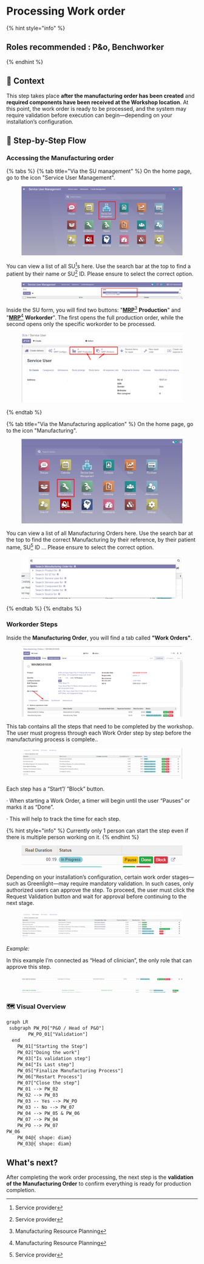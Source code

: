 # Processing Work order

{% hint style="info" %}
## Roles recommended :  P\&o, Benchworker
{% endhint %}

## **🧭** Context&#x20;

This step takes place **after the manufacturing order has been created** and **required components have been received at the Workshop location**. At this point, the work order is ready to be processed, and the system may require validation before execution can begin—depending on your installation’s configuration.

## 🔄 Step-by-Step Flow&#x20;

### Accessing the Manufacturing order

{% tabs %}
{% tab title="Via the SU management" %}
On the home page, go to the icon "Service User Management".

<figure><img src="../../../.gitbook/assets/image (160).png" alt=""><figcaption></figcaption></figure>

You can view a list of all SU[^1]s here. Use the search bar at the top to find a patient by their name or SU[^1] ID. Please ensure to select the correct option.

<figure><img src="../../../.gitbook/assets/image (161).png" alt=""><figcaption></figcaption></figure>

Inside the SU form, you will find two buttons: "[**MRP**](#user-content-fn-2)[^2] **Production**" and "[**MRP**](#user-content-fn-2)[^2] **Workorder**". The first opens the full production order, while the second opens only the specific workorder to be processed.

<figure><img src="../../../.gitbook/assets/image (2) (1) (2).png" alt=""><figcaption></figcaption></figure>


{% endtab %}

{% tab title="Via the Manufacturing application" %}
On the home page, go to the icon "Manufacturing".

<figure><img src="../../../.gitbook/assets/image (7) (2).png" alt=""><figcaption></figcaption></figure>

You can view a list of all Manufacturing Orders here. Use the search bar at the top to find the correct Manufacturing by their reference, by their patient name, SU[^1] ID ... Please ensure to select the correct option.

<figure><img src="../../../.gitbook/assets/image (8).png" alt=""><figcaption></figcaption></figure>
{% endtab %}
{% endtabs %}

### Workorder Steps

Inside the **Manufacturing Order**, you will find a tab called **"Work Orders"**.

<figure><img src="../../../.gitbook/assets/image (61).png" alt=""><figcaption></figcaption></figure>

This tab contains all the steps that need to be completed by the workshop. The user must progress through each Work Order step by step before the manufacturing process is complete..

<figure><img src="../../../.gitbook/assets/image (63).png" alt=""><figcaption></figcaption></figure>

Each step has a “Start”/ ”Block” button.

·       When starting a Work Order, a timer will begin until the user “Pauses” or marks it as “Done”.

·       This will help to track the time for each step.

{% hint style="info" %}
Currently only 1 person can start the step even if there is multiple person working on it.
{% endhint %}

<figure><img src="../../../.gitbook/assets/image (64).png" alt=""><figcaption></figcaption></figure>

Depending on your installation’s configuration, certain work order stages—such as Greenlight—may require mandatory validation. In such cases, only authorized users can approve the step. To proceed, the user must click the Request Validation button and wait for approval before continuing to the next stage.

<figure><img src="../../../.gitbook/assets/image (65).png" alt=""><figcaption></figcaption></figure>

_Example:_

In this example I’m connected as “Head of clinician”, the only role that can approve this step.

<figure><img src="../../../.gitbook/assets/image (66).png" alt=""><figcaption></figcaption></figure>

<figure><img src="../../../.gitbook/assets/image (67).png" alt=""><figcaption></figcaption></figure>

### 🗺️ Visual Overview&#x20;

```mermaid
graph LR
 subgraph PW_PO["P&O / Head of P&O"]
        PW_PO_01["Validation"]
  end
    PW_01["Starting the Step"]
    PW_02["Doing the work"]
    PW_03["Is validation step"]
    PW_04["Is Last step"]
    PW_05["Finalize Manufacturing Process"]
    PW_06["Restart Process"]
    PW_07["Close the step"]
    PW_01 --> PW_02
    PW_02 --> PW_03
    PW_03 -- Yes --> PW_PO 
    PW_03 -- No --> PW_07
    PW_04 --> PW_05 & PW_06
    PW_07 --> PW_04
    PW_PO --> PW_07
PW_06
    PW_04@{ shape: diam}
    PW_03@{ shape: diam}
```

## What's next?&#x20;

After completing the work order processing, the next step is the **validation of the Manufacturing Order** to confirm everything is ready for production completion.





[^1]: Service provider

[^2]: Manufacturing Resource Planning
